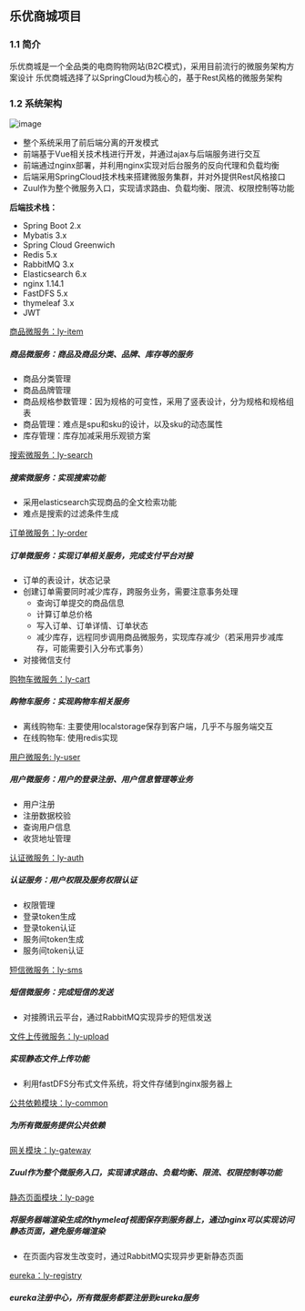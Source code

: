 ## 乐优商城项目
### 1.1 简介
乐优商城是一个全品类的电商购物网站(B2C模式)，采用目前流行的微服务架构方案设计
乐优商城选择了以SpringCloud为核心的，基于Rest风格的微服务架构
### 1.2 系统架构

![image](https://github.com/hanggegreat/leyou/tree/master/imgs/architecture.png)

 - 整个系统采用了前后端分离的开发模式
 - 前端基于Vue相关技术栈进行开发，并通过ajax与后端服务进行交互
 - 前端通过nginx部署，并利用nginx实现对后台服务的反向代理和负载均衡
 - 后端采用SpringCloud技术栈来搭建微服务集群，并对外提供Rest风格接口
 - Zuul作为整个微服务入口，实现请求路由、负载均衡、限流、权限控制等功能
 
**后端技术栈：**
 - Spring Boot 2.x
 - Mybatis 3.x
 - Spring Cloud Greenwich
 - Redis 5.x
 - RabbitMQ 3.x
 - Elasticsearch 6.x
 - nginx 1.14.1
 - FastDFS 5.x
 - thymeleaf 3.x
 - JWT

[商品微服务：ly-item](https://github.com/hanggegreat/leyou/tree/master/ly-item)

 ##### 商品微服务：商品及商品分类、品牌、库存等的服务
  - 商品分类管理
  - 商品品牌管理
  - 商品规格参数管理：因为规格的可变性，采用了竖表设计，分为规格和规格组表
  - 商品管理：难点是spu和sku的设计，以及sku的动态属性
  - 库存管理：库存加减采用乐观锁方案
  
[搜索微服务：ly-search](https://github.com/hanggegreat/leyou/tree/master/ly-search)

##### 搜索微服务：实现搜索功能
 - 采用elasticsearch实现商品的全文检索功能
 - 难点是搜索的过滤条件生成

[订单微服务：ly-order](https://github.com/hanggegreat/leyou/tree/master/ly-order)  
##### 订单微服务：实现订单相关服务，完成支付平台对接
 - 订单的表设计，状态记录
 - 创建订单需要同时减少库存，跨服务业务，需要注意事务处理
    - 查询订单提交的商品信息
    - 计算订单总价格
    - 写入订单、订单详情、订单状态
    - 减少库存，远程同步调用商品微服务，实现库存减少（若采用异步减库存，可能需要引入分布式事务）
 - 对接微信支付

[购物车微服务：ly-cart](https://github.com/hanggegreat/leyou/tree/master/ly-cart)  
##### 购物车服务：实现购物车相关服务
 - 离线购物车: 主要使用localstorage保存到客户端，几乎不与服务端交互
 - 在线购物车: 使用redis实现

[用户微服务: ly-user](https://github.com/hanggegreat/leyou/tree/master/ly-user)
##### 用户微服务：用户的登录注册、用户信息管理等业务
 - 用户注册
 - 注册数据校验
 - 查询用户信息
 - 收货地址管理

[认证微服务：ly-auth](https://github.com/hanggegreat/leyou/tree/master/ly-auth)
##### 认证服务：用户权限及服务权限认证
 - 权限管理
 - 登录token生成
 - 登录token认证
 - 服务间token生成
 - 服务间token认证

[短信微服务：ly-sms](https://github.com/hanggegreat/leyou/tree/master/ly-order)
##### 短信微服务：完成短信的发送
 - 对接腾讯云平台，通过RabbitMQ实现异步的短信发送  

[文件上传微服务：ly-upload](https://github.com/hanggegreat/leyou/tree/master/ly-upload)  
##### 实现静态文件上传功能
 - 利用fastDFS分布式文件系统，将文件存储到nginx服务器上

[公共依赖模块：ly-common](https://github.com/hanggegreat/leyou/tree/master/ly-common)  
##### 为所有微服务提供公共依赖

[网关模块：ly-gateway](https://github.com/hanggegreat/leyou/tree/master/ly-gateway)  
##### Zuul作为整个微服务入口，实现请求路由、负载均衡、限流、权限控制等功能

[静态页面模块：ly-page](https://github.com/hanggegreat/leyou/tree/master/ly-page)  
##### 将服务器端渲染生成的thymeleaf视图保存到服务器上，通过nginx可以实现访问静态页面，避免服务端渲染
 - 在页面内容发生改变时，通过RabbitMQ实现异步更新静态页面

[eureka：ly-registry](https://github.com/hanggegreat/leyou/tree/master/ly-registry)  
##### eureka注册中心，所有微服务都要注册到eureka服务
